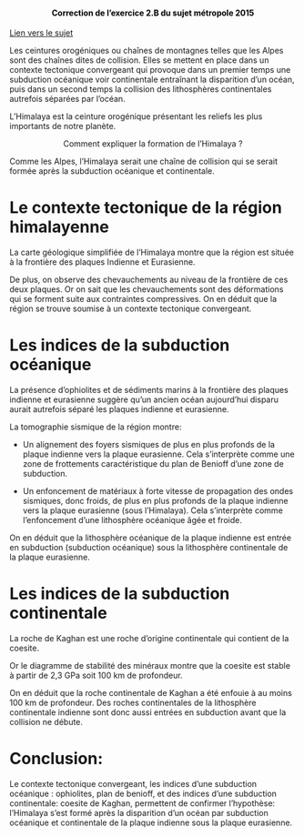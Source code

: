 <h4 style="color:black;text-align:center;font-size:px;">Correction de l’exercice 2.B du sujet métropole 2015</h4>

[Lien vers le sujet](http://svt.ac-besancon.fr/bac-s-2015-metropole/#22)

Les ceintures orogéniques ou chaînes de montagnes telles que les Alpes sont des chaînes dites de collision. Elles se mettent en place dans un contexte tectonique convergeant qui provoque dans un premier temps une subduction océanique voir continentale entraînant la disparition d’un océan, puis dans un second temps la collision des lithosphères continentales autrefois séparées par l’océan.

L’Himalaya est la ceinture orogénique présentant les reliefs les plus importants de notre planète.

<p align="center">Comment expliquer la formation de l’Himalaya ?</p>

<p color="grey">Comme les Alpes, l’Himalaya serait une chaîne de collision qui se serait formée après la subduction océanique et continentale.</p>

# Le contexte tectonique de la région himalayenne

La carte géologique simplifiée de l’Himalaya montre que la région est située à la frontière des plaques Indienne et Eurasienne.

De plus, on observe des chevauchements au niveau de la frontière de ces deux plaques. Or on sait que les chevauchements sont des déformations qui se forment suite aux contraintes compressives. On en déduit que la région se trouve soumise à un contexte tectonique convergeant. 

# Les indices de la subduction océanique

La présence d’ophiolites et de sédiments marins à la frontière des plaques indienne et eurasienne suggère qu’un ancien océan aujourd’hui disparu aurait autrefois séparé les plaques indienne et eurasienne.

La tomographie sismique de la région montre:

- Un alignement des foyers sismiques de plus en plus profonds de la plaque indienne vers la plaque eurasienne. Cela s’interprète comme une zone de frottements caractéristique du plan de Benioff d’une zone de subduction.

- Un enfoncement de matériaux à forte vitesse de propagation des ondes sismiques, donc froids, de plus en plus profonds de la plaque indienne vers la plaque eurasienne (sous l’Himalaya). Cela s’interprète comme l’enfoncement d’une lithosphère océanique âgée et froide.

On en déduit que la lithosphère océanique de la plaque indienne est entrée en subduction (subduction océanique) sous la lithosphère continentale de la plaque eurasienne.

# Les indices de la subduction continentale

La roche de Kaghan est une roche d’origine continentale qui contient de la coesite.

Or le diagramme de stabilité des minéraux montre que la coesite est stable à partir de 2,3 GPa soit 100 km de profondeur.

On en déduit que la roche continentale de Kaghan a été enfouie à au moins 100 km de profondeur. Des roches continentales de la lithosphère continentale indienne sont donc aussi entrées en subduction avant que la collision ne débute.

# Conclusion:

Le contexte tectonique convergeant, les indices d’une subduction océanique : ophiolites, plan de benioff, et des indices d’une subduction continentale: coesite de Kaghan, permettent de confirmer l’hypothèse: l’Himalaya s’est formé après la disparition d’un océan par subduction océanique et continentale de la plaque indienne sous la plaque eurasienne.
